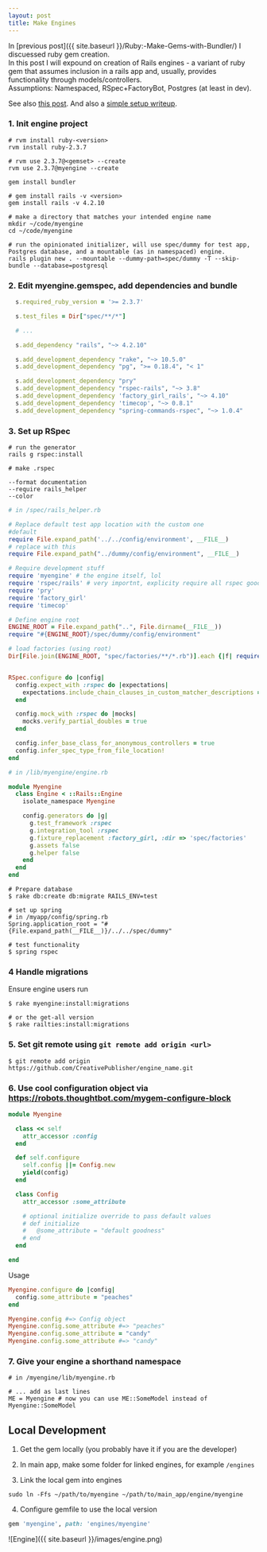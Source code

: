 ```yaml
---
layout: post
title: Make Engines
---
```

In [previous post]({{ site.baseurl }}/Ruby:-Make-Gems-with-Bundler/) I discuessed ruby gem creation.  
In this post I will expound on creation of Rails engines - a variant of ruby gem that assumes inclusion in a rails app and, usually, provides functionality through models/controllers.  
Assumptions: Namespaced, RSpec+FactoryBot, Postgres (at least in dev).  

See also [this post](https://www.viget.com/articles/rails-engine-testing-with-rspec-capybara-and-factorygirl/).
And also a [simple setup writeup](http://www.andrewhavens.com/posts/27/how-to-create-a-new-rails-engine-which-uses-rspec-and-factorygirl-for-testing/).

### 1. Init engine project

```
# rvm install ruby-<version>
rvm install ruby-2.3.7

# rvm use 2.3.7@<gemset> --create
rvm use 2.3.7@myengine --create

gem install bundler

# gem install rails -v <version>
gem install rails -v 4.2.10

# make a directory that matches your intended engine name
mkdir ~/code/myengine
cd ~/code/myengine

# run the opinionated initializer, will use spec/dummy for test app, Postgres database, and a mountable (as in namespaced) engine.
rails plugin new . --mountable --dummy-path=spec/dummy -T --skip-bundle --database=postgresql
```

### 2. Edit myengine.gemspec, add dependencies and bundle

```ruby
  s.required_ruby_version = '>= 2.3.7'

  s.test_files = Dir["spec/**/*"]

  # ...

  s.add_dependency "rails", "~> 4.2.10"

  s.add_development_dependency "rake", "~> 10.5.0"  
  s.add_development_dependency "pg", ">= 0.18.4", "< 1"

  s.add_development_dependency "pry"
  s.add_development_dependency "rspec-rails", "~> 3.8"
  s.add_development_dependency 'factory_girl_rails', "~> 4.10"
  s.add_development_dependency 'timecop', "~> 0.8.1"
  s.add_development_dependency "spring-commands-rspec", "~> 1.0.4"

```

### 3. Set up RSpec

```
# run the generator
rails g rspec:install

# make .rspec

--format documentation
--require rails_helper
--color
```

```ruby
# in /spec/rails_helper.rb

# Replace default test app location with the custom one
#default
require File.expand_path('../../config/environment', __FILE__)
# replace with this
require File.expand_path("../dummy/config/environment", __FILE__)

# Require development stuff
require 'myengine' # the engine itself, lol
require 'rspec/rails' # very importnt, explicity require all rspec goodies like config block and controller helpers
require 'pry'
require 'factory_girl'
require 'timecop'

# Define engine root
ENGINE_ROOT = File.expand_path("..", File.dirname(__FILE__))
require "#{ENGINE_ROOT}/spec/dummy/config/environment"

# load factories (using root)
Dir[File.join(ENGINE_ROOT, "spec/factories/**/*.rb")].each {|f| require f }


RSpec.configure do |config|
  config.expect_with :rspec do |expectations|
    expectations.include_chain_clauses_in_custom_matcher_descriptions = true
  end

  config.mock_with :rspec do |mocks|
    mocks.verify_partial_doubles = true
  end

  config.infer_base_class_for_anonymous_controllers = true
  config.infer_spec_type_from_file_location!
end
```

```ruby
# in /lib/myengine/engine.rb

module Myengine
  class Engine < ::Rails::Engine
    isolate_namespace Myengine

    config.generators do |g|
      g.test_framework :rspec
      g.integration_tool :rspec
      g.fixture_replacement :factory_girl, :dir => 'spec/factories'
      g.assets false
      g.helper false
    end
  end
end
```

```
# Prepare database
$ rake db:create db:migrate RAILS_ENV=test

# set up spring
# in /myapp/config/spring.rb
Spring.application_root = "#{File.expand_path(__FILE__)}/../../spec/dummy"

# test functionality
$ spring rspec
```

### 4 Handle migrations
Ensure engine users run

```
$ rake myengine:install:migrations

# or the get-all version
$ rake railties:install:migrations
```

### 5. Set git remote using `git remote add origin <url>`

```
$ git remote add origin https://github.com/CreativePublisher/engine_name.git
```

### 6. Use cool configuration object via https://robots.thoughtbot.com/mygem-configure-block
```ruby
module Myengine

  class << self
    attr_accessor :config
  end

  def self.configure
    self.config ||= Config.new
    yield(config)
  end

  class Config
    attr_accessor :some_attribute

    # optional initialize override to pass default values
    # def initialize
    #   @some_attribute = "default goodness"
    # end
  end

end
```

Usage

```ruby
Myengine.configure do |config|
  config.some_attribute = "peaches"
end

Myengine.config #=> Config object
Myengine.config.some_attribute #=> "peaches"
Myengine.config.some_attribute = "candy"
Myengine.config.some_attribute #=> "candy"
```

### 7. Give your engine a shorthand namespace

```
# in /myengine/lib/myengine.rb

# ... add as last lines
ME = Myengine # now you can use ME::SomeModel instead of Myengine::SomeModel
```



## Local Development

1. Get the gem locally (you probably have it if you are the developer)

2. In main app, make some folder for linked engines, for example `/engines`

3. Link the local gem into engines

```
sudo ln -Ffs ~/path/to/myengine ~/path/to/main_app/engine/myengine
```

4. Configure gemfile to use the local version

```ruby
gem 'myengine', path: 'engines/myengine'
```

![Engine]({{ site.baseurl }}/images/engine.png)
